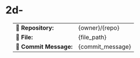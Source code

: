 # 2d-

<table style="margin-left: 20px;">
        <tr><td><strong>📁 Repository:</strong></td><td>{owner}/{repo}</td></tr>
        <tr><td><strong>📄 File:</strong></td><td>{file_path}</td></tr>
        <tr><td><strong>📝 Commit Message:</strong></td><td>{commit_message}</td></tr>
        </table>

